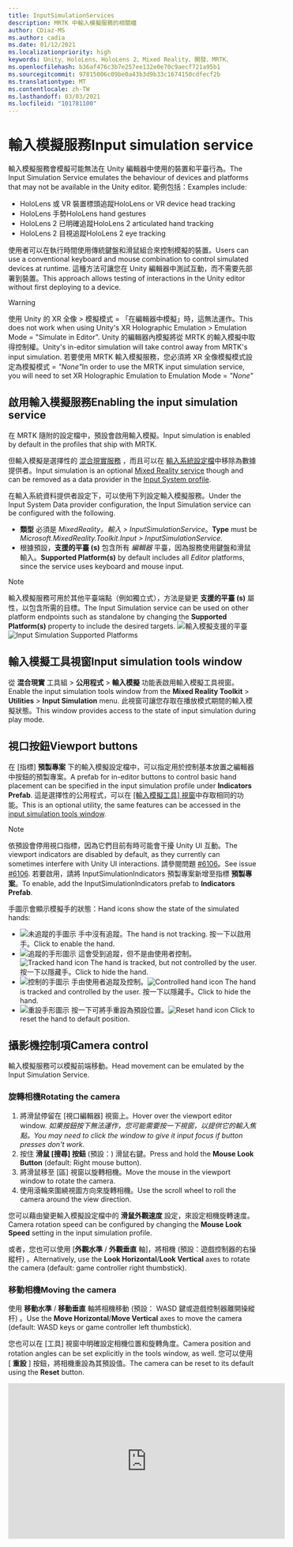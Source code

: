 ```yaml
---
title: InputSimulationServices
description: MRTK 中輸入模擬服務的相關檔
author: CDiaz-MS
ms.author: cadia
ms.date: 01/12/2021
ms.localizationpriority: high
keywords: Unity、HoloLens、HoloLens 2、Mixed Reality、開發、MRTK、
ms.openlocfilehash: b36af476c3b7e257ee132e0e70c9aecf721a95b1
ms.sourcegitcommit: 97815006c09be0a43b3d9b33c1674150cdfecf2b
ms.translationtype: MT
ms.contentlocale: zh-TW
ms.lasthandoff: 03/03/2021
ms.locfileid: "101781100"
---
```

# <a name="input-simulation-service"></a><span data-ttu-id="6ca98-104">輸入模擬服務</span><span class="sxs-lookup"><span data-stu-id="6ca98-104">Input simulation service</span></span>

<span data-ttu-id="6ca98-105">輸入模擬服務會模擬可能無法在 Unity 編輯器中使用的裝置和平臺行為。</span><span class="sxs-lookup"><span data-stu-id="6ca98-105">The Input Simulation Service emulates the behaviour of devices and platforms that may not be available in the Unity editor.</span></span> <span data-ttu-id="6ca98-106">範例包括：</span><span class="sxs-lookup"><span data-stu-id="6ca98-106">Examples include:</span></span>

* <span data-ttu-id="6ca98-107">HoloLens 或 VR 裝置標頭追蹤</span><span class="sxs-lookup"><span data-stu-id="6ca98-107">HoloLens or VR device head tracking</span></span>
* <span data-ttu-id="6ca98-108">HoloLens 手勢</span><span class="sxs-lookup"><span data-stu-id="6ca98-108">HoloLens hand gestures</span></span>
* <span data-ttu-id="6ca98-109">HoloLens 2 已明確追蹤</span><span class="sxs-lookup"><span data-stu-id="6ca98-109">HoloLens 2 articulated hand tracking</span></span>
* <span data-ttu-id="6ca98-110">HoloLens 2 目視追蹤</span><span class="sxs-lookup"><span data-stu-id="6ca98-110">HoloLens 2 eye tracking</span></span>

<span data-ttu-id="6ca98-111">使用者可以在執行時間使用傳統鍵盤和滑鼠組合來控制模擬的裝置。</span><span class="sxs-lookup"><span data-stu-id="6ca98-111">Users can use a conventional keyboard and mouse combination to control simulated devices at runtime.</span></span> <span data-ttu-id="6ca98-112">這種方法可讓您在 Unity 編輯器中測試互動，而不需要先部署到裝置。</span><span class="sxs-lookup"><span data-stu-id="6ca98-112">This approach allows testing of interactions in the Unity editor without first deploying to a device.</span></span>

> [!WARNING]
> <span data-ttu-id="6ca98-113">使用 Unity 的 XR 全像 > 模擬模式 = 「在編輯器中模擬」時，這無法運作。</span><span class="sxs-lookup"><span data-stu-id="6ca98-113">This does not work when using Unity's XR Holographic Emulation > Emulation Mode = "Simulate in Editor".</span></span> <span data-ttu-id="6ca98-114">Unity 的編輯器內模擬將從 MRTK 的輸入模擬中取得控制權。</span><span class="sxs-lookup"><span data-stu-id="6ca98-114">Unity's in-editor simulation will take control away from MRTK's input simulation.</span></span> <span data-ttu-id="6ca98-115">若要使用 MRTK 輸入模擬服務，您必須將 XR 全像模擬模式設定為模擬模式 = *"None"*</span><span class="sxs-lookup"><span data-stu-id="6ca98-115">In order to use the MRTK input simulation service, you will need to set XR Holographic Emulation to Emulation Mode = *"None"*</span></span>

## <a name="enabling-the-input-simulation-service"></a><span data-ttu-id="6ca98-116">啟用輸入模擬服務</span><span class="sxs-lookup"><span data-stu-id="6ca98-116">Enabling the input simulation service</span></span>

<span data-ttu-id="6ca98-117">在 MRTK 隨附的設定檔中，預設會啟用輸入模擬。</span><span class="sxs-lookup"><span data-stu-id="6ca98-117">Input simulation is enabled by default in the profiles that ship with MRTK.</span></span>

<span data-ttu-id="6ca98-118">但輸入模擬是選擇性的 [混合現實服務](../../out-of-scope/MixedRealityServices.md) ，而且可以在 [輸入系統設定檔](../Input/InputProviders.md)中移除為數據提供者。</span><span class="sxs-lookup"><span data-stu-id="6ca98-118">Input simulation is an optional [Mixed Reality service](../../out-of-scope/MixedRealityServices.md) though and can be removed as a data provider in the [Input System profile](../Input/InputProviders.md).</span></span>

<span data-ttu-id="6ca98-119">在輸入系統資料提供者設定下，可以使用下列設定輸入模擬服務。</span><span class="sxs-lookup"><span data-stu-id="6ca98-119">Under the Input System Data provider configuration, the Input Simulation service can be configured with the following.</span></span>

* <span data-ttu-id="6ca98-120">**類型** 必須是 *MixedReality。輸入 > InputSimulationService*。</span><span class="sxs-lookup"><span data-stu-id="6ca98-120">**Type** must be *Microsoft.MixedReality.Toolkit.Input > InputSimulationService*.</span></span>
* <span data-ttu-id="6ca98-121">根據預設，**支援的平臺 (s)** 包含所有 *編輯器* 平臺，因為服務使用鍵盤和滑鼠輸入。</span><span class="sxs-lookup"><span data-stu-id="6ca98-121">**Supported Platform(s)** by default includes all *Editor* platforms, since the service uses keyboard and mouse input.</span></span>

> [!NOTE]
> <span data-ttu-id="6ca98-122">輸入模擬服務可用於其他平臺端點（例如獨立式），方法是變更 **支援的平臺 (s)** 屬性，以包含所需的目標。</span><span class="sxs-lookup"><span data-stu-id="6ca98-122">The Input Simulation service can be used on other platform endpoints such as standalone by changing the **Supported Platform(s)** property to include the desired targets.</span></span>
> <span data-ttu-id="6ca98-123">![輸入模擬支援的平臺](../Images/InputSimulation/InputSimulationSupportedPlatforms.gif)</span><span class="sxs-lookup"><span data-stu-id="6ca98-123">![Input Simulation Supported Platforms](../Images/InputSimulation/InputSimulationSupportedPlatforms.gif)</span></span>

## <a name="input-simulation-tools-window"></a><span data-ttu-id="6ca98-124">輸入模擬工具視窗</span><span class="sxs-lookup"><span data-stu-id="6ca98-124">Input simulation tools window</span></span>

<span data-ttu-id="6ca98-125">從 **混合現實** 工具組  >  **公用程式**  >  **輸入模擬** 功能表啟用輸入模擬工具視窗。</span><span class="sxs-lookup"><span data-stu-id="6ca98-125">Enable the input simulation tools window from the  **Mixed Reality Toolkit** > **Utilities** > **Input Simulation** menu.</span></span> <span data-ttu-id="6ca98-126">此視窗可讓您存取在播放模式期間的輸入模擬狀態。</span><span class="sxs-lookup"><span data-stu-id="6ca98-126">This window provides access to the state of input simulation during play mode.</span></span>

## <a name="viewport-buttons"></a><span data-ttu-id="6ca98-127">視口按鈕</span><span class="sxs-lookup"><span data-stu-id="6ca98-127">Viewport buttons</span></span>

<span data-ttu-id="6ca98-128">在 [指標] **預製專案** 下的輸入模擬設定檔中，可以指定用於控制基本放置之編輯器中按鈕的預製專案。</span><span class="sxs-lookup"><span data-stu-id="6ca98-128">A prefab for in-editor buttons to control basic hand placement can be specified in the input simulation profile under **Indicators Prefab**.</span></span> <span data-ttu-id="6ca98-129">這是選擇性的公用程式，可以在 [ [輸入模擬工具] 視窗](#input-simulation-tools-window)中存取相同的功能。</span><span class="sxs-lookup"><span data-stu-id="6ca98-129">This is an optional utility, the same features can be accessed in the [input simulation tools window](#input-simulation-tools-window).</span></span>

> [!NOTE]
> <span data-ttu-id="6ca98-130">依預設會停用視口指標，因為它們目前有時可能會干擾 Unity UI 互動。</span><span class="sxs-lookup"><span data-stu-id="6ca98-130">The viewport indicators are disabled by default, as they currently can sometimes interfere with Unity UI interactions.</span></span> <span data-ttu-id="6ca98-131">請參閱問題 [#6106](https://github.com/microsoft/MixedRealityToolkit-Unity/issues/6106)。</span><span class="sxs-lookup"><span data-stu-id="6ca98-131">See issue [#6106](https://github.com/microsoft/MixedRealityToolkit-Unity/issues/6106).</span></span> <span data-ttu-id="6ca98-132">若要啟用，請將 InputSimulationIndicators 預製專案新增至指標 **預製專案**。</span><span class="sxs-lookup"><span data-stu-id="6ca98-132">To enable, add the InputSimulationIndicators prefab to **Indicators Prefab**.</span></span>

<span data-ttu-id="6ca98-133">手圖示會顯示模擬手的狀態：</span><span class="sxs-lookup"><span data-stu-id="6ca98-133">Hand icons show the state of the simulated hands:</span></span>

* ![未追蹤的手圖示](../Images/InputSimulation/MRTK_InputSimulation_HandIndicator_Untracked.png) <span data-ttu-id="6ca98-135">手中沒有追蹤。</span><span class="sxs-lookup"><span data-stu-id="6ca98-135">The hand is not tracking.</span></span> <span data-ttu-id="6ca98-136">按一下以啟用手。</span><span class="sxs-lookup"><span data-stu-id="6ca98-136">Click to enable the hand.</span></span>
* <span data-ttu-id="6ca98-137">![追蹤的手形圖示](../Images/InputSimulation/MRTK_InputSimulation_HandIndicator_Tracked.png "追蹤的手形圖示") 這會受到追蹤，但不是由使用者控制。</span><span class="sxs-lookup"><span data-stu-id="6ca98-137">![Tracked hand icon](../Images/InputSimulation/MRTK_InputSimulation_HandIndicator_Tracked.png "Tracked hand icon") The hand is tracked, but not controlled by the user.</span></span> <span data-ttu-id="6ca98-138">按一下以隱藏手。</span><span class="sxs-lookup"><span data-stu-id="6ca98-138">Click to hide the hand.</span></span>
* <span data-ttu-id="6ca98-139">![控制的手圖示](../Images/InputSimulation/MRTK_InputSimulation_HandIndicator_Controlled.png "控制的手圖示") 手由使用者追蹤及控制。</span><span class="sxs-lookup"><span data-stu-id="6ca98-139">![Controlled hand icon](../Images/InputSimulation/MRTK_InputSimulation_HandIndicator_Controlled.png "Controlled hand icon") The hand is tracked and controlled by the user.</span></span> <span data-ttu-id="6ca98-140">按一下以隱藏手。</span><span class="sxs-lookup"><span data-stu-id="6ca98-140">Click to hide the hand.</span></span>
* <span data-ttu-id="6ca98-141">![重設手形圖示](../Images/InputSimulation/MRTK_InputSimulation_HandIndicator_Reset.png "重設手形圖示") 按一下可將手重設為預設位置。</span><span class="sxs-lookup"><span data-stu-id="6ca98-141">![Reset hand icon](../Images/InputSimulation/MRTK_InputSimulation_HandIndicator_Reset.png "Reset hand icon") Click to reset the hand to default position.</span></span>

## <a name="camera-control"></a><span data-ttu-id="6ca98-142">攝影機控制項</span><span class="sxs-lookup"><span data-stu-id="6ca98-142">Camera control</span></span>

<span data-ttu-id="6ca98-143">輸入模擬服務可以模擬前端移動。</span><span class="sxs-lookup"><span data-stu-id="6ca98-143">Head movement can be emulated by the Input Simulation Service.</span></span>

### <a name="rotating-the-camera"></a><span data-ttu-id="6ca98-144">旋轉相機</span><span class="sxs-lookup"><span data-stu-id="6ca98-144">Rotating the camera</span></span>

1. <span data-ttu-id="6ca98-145">將滑鼠停留在 [視口編輯器] 視窗上。</span><span class="sxs-lookup"><span data-stu-id="6ca98-145">Hover over the viewport editor window.</span></span>
    <span data-ttu-id="6ca98-146">*如果按鈕按下無法運作，您可能需要按一下視窗，以提供它的輸入焦點。*</span><span class="sxs-lookup"><span data-stu-id="6ca98-146">*You may need to click the window to give it input focus if button presses don't work.*</span></span>
1. <span data-ttu-id="6ca98-147">按住 **滑鼠 [搜尋] 按鈕** (預設：) 滑鼠右鍵。</span><span class="sxs-lookup"><span data-stu-id="6ca98-147">Press and hold the **Mouse Look Button** (default: Right mouse button).</span></span>
1. <span data-ttu-id="6ca98-148">將滑鼠移至 [區] 視窗以旋轉相機。</span><span class="sxs-lookup"><span data-stu-id="6ca98-148">Move the mouse in the viewport window to rotate the camera.</span></span>
1. <span data-ttu-id="6ca98-149">使用滾輪來圍繞視圖方向來旋轉相機。</span><span class="sxs-lookup"><span data-stu-id="6ca98-149">Use the scroll wheel to roll the camera around the view direction.</span></span>

<span data-ttu-id="6ca98-150">您可以藉由變更輸入模擬設定檔中的 **滑鼠外觀速度** 設定，來設定相機旋轉速度。</span><span class="sxs-lookup"><span data-stu-id="6ca98-150">Camera rotation speed can be configured by changing the **Mouse Look Speed** setting in the input simulation profile.</span></span>

<span data-ttu-id="6ca98-151">或者，您也可以使用 [**外觀水準** / **外觀垂直** 軸]，將相機 (預設：遊戲控制器的右操縱杆) 。</span><span class="sxs-lookup"><span data-stu-id="6ca98-151">Alternatively, use the **Look Horizontal**/**Look Vertical** axes to rotate the camera (default: game controller right thumbstick).</span></span>

### <a name="moving-the-camera"></a><span data-ttu-id="6ca98-152">移動相機</span><span class="sxs-lookup"><span data-stu-id="6ca98-152">Moving the camera</span></span>

<span data-ttu-id="6ca98-153">使用 **移動水準** / **移動垂直** 軸將相機移動 (預設： WASD 鍵或遊戲控制器離開操縱杆) 。</span><span class="sxs-lookup"><span data-stu-id="6ca98-153">Use the **Move Horizontal**/**Move Vertical** axes to move the camera (default: WASD keys or game controller left thumbstick).</span></span>

<span data-ttu-id="6ca98-154">您也可以在 [工具] 視窗中明確設定相機位置和旋轉角度。</span><span class="sxs-lookup"><span data-stu-id="6ca98-154">Camera position and rotation angles can be set explicitly in the tools window, as well.</span></span> <span data-ttu-id="6ca98-155">您可以使用 [ **重設** ] 按鈕，將相機重設為其預設值。</span><span class="sxs-lookup"><span data-stu-id="6ca98-155">The camera can be reset to its default using the **Reset** button.</span></span>

<iframe width="560" height="315" src="https://www.youtube.com/embed/Z7L4I1ET7GU" class="center" frameborder="0" allow="accelerometer; encrypted-media; gyroscope; picture-in-picture" allowfullscreen />

## <a name="hand-simulation"></a><span data-ttu-id="6ca98-156">手上模擬</span><span class="sxs-lookup"><span data-stu-id="6ca98-156">Hand simulation</span></span>

<span data-ttu-id="6ca98-157">輸入模擬支援模擬的裝置。</span><span class="sxs-lookup"><span data-stu-id="6ca98-157">The input simulation supports emulated hand devices.</span></span> <span data-ttu-id="6ca98-158">這些虛擬手可以與任何支援一般裝置的物件互動，例如按鈕或 grabbable 物件。</span><span class="sxs-lookup"><span data-stu-id="6ca98-158">These virtual hands can interact with any object that supports regular hand devices, such as buttons or grabbable objects.</span></span>

### <a name="hand-simulation-mode"></a><span data-ttu-id="6ca98-159">手動模擬模式</span><span class="sxs-lookup"><span data-stu-id="6ca98-159">Hand simulation mode</span></span>

<span data-ttu-id="6ca98-160">在 [ [輸入模擬工具] 視窗](#input-simulation-tools-window) 中，[ **手動模擬模式** ] 設定會在兩個不同的輸入模型之間切換。</span><span class="sxs-lookup"><span data-stu-id="6ca98-160">In the [input simulation tools window](#input-simulation-tools-window) the **Hand Simulation Mode** setting switches between two distinct input models.</span></span> <span data-ttu-id="6ca98-161">您也可以在輸入模擬設定檔中設定預設模式。</span><span class="sxs-lookup"><span data-stu-id="6ca98-161">The default mode can also be set in the input simulation profile.</span></span>

* <span data-ttu-id="6ca98-162">明確表達的 *手：模擬* 具有聯合位置資料的全向裝置。</span><span class="sxs-lookup"><span data-stu-id="6ca98-162">*Articulated Hands*: Simulates a fully articulated hand device with joint position data.</span></span>

   <span data-ttu-id="6ca98-163">模擬 HoloLens 2 互動模型。</span><span class="sxs-lookup"><span data-stu-id="6ca98-163">Emulates HoloLens 2 interaction model.</span></span>

   <span data-ttu-id="6ca98-164">以確切定位或使用觸控為依據的互動，可在此模式中模擬。</span><span class="sxs-lookup"><span data-stu-id="6ca98-164">Interactions that are based on the precise positioning of the hand or use touching can be simulated in this mode.</span></span>

* <span data-ttu-id="6ca98-165">*手勢*：利用點擊和基本手勢模擬簡化的模型。</span><span class="sxs-lookup"><span data-stu-id="6ca98-165">*Gestures*: Simulates a simplified hand model with air tap and basic gestures.</span></span>

   <span data-ttu-id="6ca98-166">模擬 [HoloLens 互動模型](https://docs.microsoft.com/windows/mixed-reality/gestures)。</span><span class="sxs-lookup"><span data-stu-id="6ca98-166">Emulates [HoloLens interaction model](https://docs.microsoft.com/windows/mixed-reality/gestures).</span></span>

   <span data-ttu-id="6ca98-167">焦點是使用注視指標來控制。</span><span class="sxs-lookup"><span data-stu-id="6ca98-167">Focus is controlled using the Gaze pointer.</span></span> <span data-ttu-id="6ca98-168">「 *攻* 點」手勢用來與按鈕互動。</span><span class="sxs-lookup"><span data-stu-id="6ca98-168">The *Air Tap* gesture is used to interact with buttons.</span></span>

### <a name="controlling-hand-movement"></a><span data-ttu-id="6ca98-169">控制手間移動</span><span class="sxs-lookup"><span data-stu-id="6ca98-169">Controlling hand movement</span></span>

<span data-ttu-id="6ca98-170">按住 **左邊/右邊的 Control 鍵** (預設：左邊的左 *移* 和右邊的 *空格*) ，以取得任一手勢的控制權。</span><span class="sxs-lookup"><span data-stu-id="6ca98-170">Press and hold the **Left/Right Hand Control Key** (default: *Left Shift* for left hand and *Space* for right hand) to gain control of either hand.</span></span> <span data-ttu-id="6ca98-171">當按下操作鍵時，該手將會出現在區中。</span><span class="sxs-lookup"><span data-stu-id="6ca98-171">While the manipulation key is pressed, the hand will appear in the viewport.</span></span> <span data-ttu-id="6ca98-172">釋放操作金鑰後，就會在短 **手隱藏 Timeout** 之後消失。</span><span class="sxs-lookup"><span data-stu-id="6ca98-172">Once the manipulation key is released, the hands will disappear after a short **Hand Hide Timeout**.</span></span>

<span data-ttu-id="6ca98-173">您可以在 [ [輸入模擬工具] 視窗](#input-simulation-tools-window) 中永久切換，或按下 **切換左/右邊鍵** (預設： *T* 代表左邊， *Y* 表示右邊的) 。</span><span class="sxs-lookup"><span data-stu-id="6ca98-173">Hands can be toggled on permanently in the [input simulation tools window](#input-simulation-tools-window) or by pressing the **Toggle Left/Right Hand Key** (default: *T* for left and *Y* for right).</span></span> <span data-ttu-id="6ca98-174">再按一次切換鍵，以再次隱藏手。</span><span class="sxs-lookup"><span data-stu-id="6ca98-174">Press the toggle key again to hide the hands again.</span></span>

<span data-ttu-id="6ca98-175">滑鼠移動會將手移至 [view] 平面。</span><span class="sxs-lookup"><span data-stu-id="6ca98-175">Mouse movement will move the hand in the view plane.</span></span> <span data-ttu-id="6ca98-176">您可以使用 **滑鼠滾輪**，更進一步或更靠近相機移動手。</span><span class="sxs-lookup"><span data-stu-id="6ca98-176">Hands can be moved further or closer to the camera using the **mouse wheel**.</span></span>

<span data-ttu-id="6ca98-177">若要使用滑鼠旋轉手，請將 **左/右邊的控制項按鍵** (*左移* 或 *空格*) *，然後* 將滑鼠 **旋轉按鈕** (預設值： *ctrl* 鍵) 然後移動滑鼠以旋轉手。</span><span class="sxs-lookup"><span data-stu-id="6ca98-177">To rotate hands using the mouse, hold both the **Left/Right Hand Control Key** (*Left Shift* or *Space*) *and* the **Hand Rotate Button** (default: *ctrl* button) and then move the mouse to rotate the hand.</span></span> <span data-ttu-id="6ca98-178">您可以藉由變更輸入模擬設定檔中的 **滑鼠右鍵旋轉速度** 設定來設定手旋轉速度。</span><span class="sxs-lookup"><span data-stu-id="6ca98-178">Hand rotation speed can be configured by changing the **Mouse Hand Rotation Speed** setting in the input simulation profile.</span></span>

<span data-ttu-id="6ca98-179">所有放置也都可以在 [ [輸入模擬工具] 視窗](#input-simulation-tools-window)中變更，包括重設為預設值。</span><span class="sxs-lookup"><span data-stu-id="6ca98-179">All hand placement can also changed in the [input simulation tools window](#input-simulation-tools-window), including resetting hands to default.</span></span>

### <a name="additional-profile-settings"></a><span data-ttu-id="6ca98-180">其他設定檔設定</span><span class="sxs-lookup"><span data-stu-id="6ca98-180">Additional profile settings</span></span>

* <span data-ttu-id="6ca98-181">**右深度乘數** 控制滑鼠滾輪深度移動的敏感度。</span><span class="sxs-lookup"><span data-stu-id="6ca98-181">**Hand Depth Multiplier** controls the sensitivity of the mouse scroll wheel depth movement.</span></span> <span data-ttu-id="6ca98-182">較大的數位會加速縮放。</span><span class="sxs-lookup"><span data-stu-id="6ca98-182">A larger number will speed up hand zoom.</span></span>
* <span data-ttu-id="6ca98-183">[**預設距離**] 是從相機手上的初始距離。</span><span class="sxs-lookup"><span data-stu-id="6ca98-183">**Default Hand Distance** is the initial distance of hands from the camera.</span></span> <span data-ttu-id="6ca98-184">按一下 [ **重設** ] 按鈕也會將手放在這個距離。</span><span class="sxs-lookup"><span data-stu-id="6ca98-184">Clicking the **Reset** button hands will also place hands at this distance.</span></span>
* <span data-ttu-id="6ca98-185">**手抖動量** 會將隨機的動作新增至手中。</span><span class="sxs-lookup"><span data-stu-id="6ca98-185">**Hand Jitter Amount** adds random motion to hands.</span></span> <span data-ttu-id="6ca98-186">這項功能可用來模擬裝置上不正確的手追蹤，並確保互動適用于雜訊的輸入。</span><span class="sxs-lookup"><span data-stu-id="6ca98-186">This feature can be used to simulate inaccurate hand tracking on the device, and ensure that interactions work well with noisy input.</span></span>

<iframe width="560" height="315" src="https://www.youtube.com/embed/uRYfwuqsjBQ" class="center" frameborder="0" allow="accelerometer; encrypted-media; gyroscope; picture-in-picture" allowfullscreen />

### <a name="hand-gestures"></a><span data-ttu-id="6ca98-187">手勢</span><span class="sxs-lookup"><span data-stu-id="6ca98-187">Hand gestures</span></span>

<span data-ttu-id="6ca98-188">捏合、抓取、刺探等手勢也可以模擬。</span><span class="sxs-lookup"><span data-stu-id="6ca98-188">Hand gestures such as pinching, grabbing, poking, etc. can also be simulated.</span></span>

1. <span data-ttu-id="6ca98-189">使用 **左側/右邊的控制項鍵** (*左移* 或 *空格*) 來啟用手形控制</span><span class="sxs-lookup"><span data-stu-id="6ca98-189">Enable hand control using the **Left/Right Hand Control Key** (*Left Shift* or *Space*)</span></span>

   <span data-ttu-id="6ca98-190">或者，使用切換鍵 (*T* 或 *Y*) 來切換實際操作。</span><span class="sxs-lookup"><span data-stu-id="6ca98-190">Alternatively, toggle the hands on/off using the toggle keys (*T* or *Y*).</span></span>

2. <span data-ttu-id="6ca98-191">在操作時，按住滑鼠按鍵以執行手勢手勢。</span><span class="sxs-lookup"><span data-stu-id="6ca98-191">While manipulating, press and hold a mouse button to perform a hand gesture.</span></span>

<span data-ttu-id="6ca98-192">您可以對應每個滑鼠按鍵，使用 *左/中/右滑鼠右鍵手勢* 設定，將手圖形轉換成不同的手勢。</span><span class="sxs-lookup"><span data-stu-id="6ca98-192">Each of the mouse buttons can be mapped to transform the hand shape into a different gesture using the *Left/Middle/Right Mouse Hand Gesture* settings.</span></span> <span data-ttu-id="6ca98-193">當未按下任何按鈕時， *預設手勢* 是手的形狀。</span><span class="sxs-lookup"><span data-stu-id="6ca98-193">The *Default Hand Gesture* is the shape of the hand when no button is pressed.</span></span>

> [!NOTE]
> <span data-ttu-id="6ca98-194">縮小 *手勢是* 唯一執行「選取」動作的手勢。</span><span class="sxs-lookup"><span data-stu-id="6ca98-194">The *Pinch* gesture is the only gesture that performs the "Select" action at this point.</span></span>

### <a name="one-hand-manipulation"></a><span data-ttu-id="6ca98-195">單次操作</span><span class="sxs-lookup"><span data-stu-id="6ca98-195">One-hand manipulation</span></span>

1. <span data-ttu-id="6ca98-196">按住 **左邊/右邊的控制項鍵** (*左移* 或 *空格*) </span><span class="sxs-lookup"><span data-stu-id="6ca98-196">Press and hold **Left/Right Hand Control Key** (*Left Shift* or *Space*)</span></span>
2. <span data-ttu-id="6ca98-197">物件上的點</span><span class="sxs-lookup"><span data-stu-id="6ca98-197">Point at object</span></span>
3. <span data-ttu-id="6ca98-198">按住滑鼠按鍵以縮小</span><span class="sxs-lookup"><span data-stu-id="6ca98-198">Hold mouse button to pinch</span></span>
4. <span data-ttu-id="6ca98-199">使用您的滑鼠移動物件</span><span class="sxs-lookup"><span data-stu-id="6ca98-199">Use your mouse to move the object</span></span>
5. <span data-ttu-id="6ca98-200">放開滑鼠按鍵以停止互動</span><span class="sxs-lookup"><span data-stu-id="6ca98-200">Release the mouse button to stop interaction</span></span>

<iframe width="560" height="315" src="https://www.youtube.com/embed/rM0xaHam6wM" class="center" frameborder="0" allow="accelerometer; encrypted-media; gyroscope; picture-in-picture" allowfullscreen />

### <a name="two-hand-manipulation"></a><span data-ttu-id="6ca98-201">雙手勢操作</span><span class="sxs-lookup"><span data-stu-id="6ca98-201">Two-hand manipulation</span></span>

<span data-ttu-id="6ca98-202">若要同時以兩種方式操作物件，建議使用持續性手動模式。</span><span class="sxs-lookup"><span data-stu-id="6ca98-202">For manipulating objects with two hands at the same time, the persistent hand mode is recommended.</span></span>

1. <span data-ttu-id="6ca98-203">按下切換鍵 (*T/Y*) 來切換。</span><span class="sxs-lookup"><span data-stu-id="6ca98-203">Toggle on both hands by pressing the toggle keys (*T/Y*).</span></span>
1. <span data-ttu-id="6ca98-204">一次處理一個手勢：</span><span class="sxs-lookup"><span data-stu-id="6ca98-204">Manipulate one hand at a time:</span></span>
    1. <span data-ttu-id="6ca98-205">按住 **空格鍵** 以控制右手邊</span><span class="sxs-lookup"><span data-stu-id="6ca98-205">Hold **Space** to control the right hand</span></span>
    1. <span data-ttu-id="6ca98-206">將手移至您要抓取物件的位置</span><span class="sxs-lookup"><span data-stu-id="6ca98-206">Move the hand to where you want to grab the object</span></span>
    1. <span data-ttu-id="6ca98-207">按下 **滑鼠左鍵** 可啟動 *縮小手勢。*</span><span class="sxs-lookup"><span data-stu-id="6ca98-207">Press the **left mouse button** to activate the *Pinch* gesture.</span></span> <span data-ttu-id="6ca98-208">在持續性模式中，當您放開滑鼠按鍵時，手勢將保持作用中狀態。</span><span class="sxs-lookup"><span data-stu-id="6ca98-208">In persistent mode the gesture will remain active when you release the mouse button.</span></span>
1. <span data-ttu-id="6ca98-209">以另一種方式重複此程式，在第二個位置抓取相同的物件。</span><span class="sxs-lookup"><span data-stu-id="6ca98-209">Repeat the process with the other hand, grabbing the same object in a second spot.</span></span>
1. <span data-ttu-id="6ca98-210">現在這兩個手都會抓取相同的物件，您可以將其中一個物件移至兩個執行中的操作。</span><span class="sxs-lookup"><span data-stu-id="6ca98-210">Now that both hands are grabbing the same object, you can move either of them to perform two-handed manipulation.</span></span>

<iframe width="560" height="315" src="https://www.youtube.com/embed/Qol5OFNfN14" class="center" frameborder="0" allow="accelerometer; encrypted-media; gyroscope; picture-in-picture" allowfullscreen />

### <a name="ggv-gaze-gesture-and-voice-interaction"></a><span data-ttu-id="6ca98-211">GGV (注視、手勢和語音) 互動</span><span class="sxs-lookup"><span data-stu-id="6ca98-211">GGV (Gaze, Gesture, and Voice) interaction</span></span>

<span data-ttu-id="6ca98-212">根據預設，GGV 互動會在編輯器中啟用，但場景中不會有明確的手。</span><span class="sxs-lookup"><span data-stu-id="6ca98-212">By default, GGV interaction is enabled in-editor while there are no articulated hands present in the scene.</span></span>

1. <span data-ttu-id="6ca98-213">旋轉相機以指向互動物件上的注視游標 (滑鼠右鍵) </span><span class="sxs-lookup"><span data-stu-id="6ca98-213">Rotate the camera to point the gaze cursor at the interactable object (right mouse button)</span></span>
1. <span data-ttu-id="6ca98-214">按一下並按住 **滑鼠** 左鍵以進行互動</span><span class="sxs-lookup"><span data-stu-id="6ca98-214">Click and hold **left mouse button** to interact</span></span>
1. <span data-ttu-id="6ca98-215">再次旋轉相機以操作物件</span><span class="sxs-lookup"><span data-stu-id="6ca98-215">Rotate the camera again to manipulate the object</span></span>

<span data-ttu-id="6ca98-216">您可以切換輸入模擬設定檔內的 [ *已啟用手動可用輸入* ] 選項來關閉此功能。</span><span class="sxs-lookup"><span data-stu-id="6ca98-216">You can turn this off by toggling the *Is Hand Free Input Enabled* option inside the Input Simulation Profile.</span></span>

<span data-ttu-id="6ca98-217">此外，您可以使用模擬的手 GGV 互動</span><span class="sxs-lookup"><span data-stu-id="6ca98-217">In addition, you can use simulated hands for GGV interaction</span></span>

1. <span data-ttu-id="6ca98-218">藉由將 **手動模擬模式** 切換至 [輸入模擬設定檔](#enabling-the-input-simulation-service)中的 *手勢* 來啟用 GGV 模擬</span><span class="sxs-lookup"><span data-stu-id="6ca98-218">Enable GGV simulation by switching **Hand Simulation Mode** to *Gestures* in the [Input Simulation Profile](#enabling-the-input-simulation-service)</span></span>
1. <span data-ttu-id="6ca98-219">旋轉相機以指向互動物件上的注視游標 (滑鼠右鍵) </span><span class="sxs-lookup"><span data-stu-id="6ca98-219">Rotate the camera to point the gaze cursor at the interactable object (right mouse button)</span></span>
1. <span data-ttu-id="6ca98-220">按住 **空格鍵** 以控制右手邊</span><span class="sxs-lookup"><span data-stu-id="6ca98-220">Hold **Space** to control the right hand</span></span>
1. <span data-ttu-id="6ca98-221">按一下並按住 **滑鼠** 左鍵以進行互動</span><span class="sxs-lookup"><span data-stu-id="6ca98-221">Click and hold **left mouse button** to interact</span></span>
1. <span data-ttu-id="6ca98-222">使用您的滑鼠移動物件</span><span class="sxs-lookup"><span data-stu-id="6ca98-222">Use your mouse to move the object</span></span>
1. <span data-ttu-id="6ca98-223">放開滑鼠按鍵以停止互動</span><span class="sxs-lookup"><span data-stu-id="6ca98-223">Release the mouse button to stop interaction</span></span>

<iframe width="560" height="315" src="https://www.youtube.com/embed/6841rRMdqWw" class="center" frameborder="0" allow="accelerometer; encrypted-media; gyroscope; picture-in-picture" allowfullscreen />

### <a name="eye-tracking"></a><span data-ttu-id="6ca98-224">眼球追蹤</span><span class="sxs-lookup"><span data-stu-id="6ca98-224">Eye tracking</span></span>

<span data-ttu-id="6ca98-225">您可以藉由檢查 [輸入模擬設定檔](#enabling-the-input-simulation-service)中的 [**模擬眼睛位置**] 選項來啟用 [眼睛追蹤模擬](../EyeTracking/EyeTracking_BasicSetup.md#simulating-eye-tracking-in-the-unity-editor)。</span><span class="sxs-lookup"><span data-stu-id="6ca98-225">[Eye tracking simulation](../EyeTracking/EyeTracking_BasicSetup.md#simulating-eye-tracking-in-the-unity-editor) can be enabled by checking the **Simulate Eye Position** option in the [Input Simulation Profile](#enabling-the-input-simulation-service).</span></span> <span data-ttu-id="6ca98-226">這不應該與 GGV 的樣式互動一起使用 (因此，請確定 *已將 [* **手動模擬模式]** 設定為 [已) ]。</span><span class="sxs-lookup"><span data-stu-id="6ca98-226">This should not be used with GGV style interactions (so ensure that **Hand Simulation Mode** is set to *Articulated*).</span></span>

## <a name="see-also"></a><span data-ttu-id="6ca98-227">另請參閱</span><span class="sxs-lookup"><span data-stu-id="6ca98-227">See also</span></span>

* <span data-ttu-id="6ca98-228">[輸入系統設定檔](../Input/InputProviders.md)。</span><span class="sxs-lookup"><span data-stu-id="6ca98-228">[Input System profile](../Input/InputProviders.md).</span></span>

